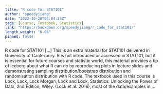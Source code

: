 ```yaml
---
title: "R code for STAT101"
author: "speedyjiang"
date: "2022-10-28T04:04:28Z"
tags: [Course, Textbook, Statistics]
link: "https://bookdown.org/speedyjiang/r_code_for_stat101/"
length_weight: "6.6%"
pinned: false
---
```


R code for STAT101 [...] This is an extra material for STAT101 delivered in University of Canterbury. R is not introduced or accessed in STAT101, but it is essential for future courses and statistic world, this material provides a tip of iceberg about what R can do by reproducing plots in lecture slides and demonstrating sampling distribution/bootstrap distribution and randomisation distribution with R code. The textbook used in this course is Lock, Lock, Lock Morgan, Lock and Lock, Statistics: Unlocking the Power of Data, 2nd Edition, Wiley. (Lock et al. 2016), most of the data/examples in ...
